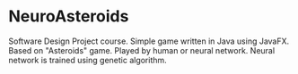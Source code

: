# NeuroAsteroids

Software Design Project course. Simple game written in Java using JavaFX. Based on "Asteroids" game. Played by human or neural network. Neural network is trained using genetic algorithm.
